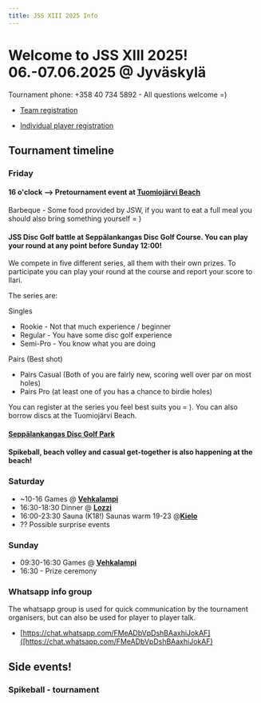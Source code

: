 ```yaml
---
title: JSS XIII 2025 Info
---
```


# Welcome to JSS XIII 2025! 06.-07.06.2025 @ Jyväskylä

Tournament phone: +358 40 734 5892 - All questions welcome =)
- [Team registration](https://forms.gle/Ay2V6mdgXro7LTTH8)

- [Individual player registration](https://forms.gle/GxmKnri1HLv1Uqau8)

## Tournament timeline


### Friday


#### 16 o'clock --> Pretournament event at <a href="https://goo.gl/maps/DFCAioRM6VsbvX8JA"><b><u>Tuomiojärvi Beach</u></b></a>


Barbeque - Some food provided by JSW, if you want to eat a full meal you should also bring something yourself = )


#### JSS Disc Golf battle at Seppälankangas Disc Golf Course. You can play your round at any point before Sunday 12:00!


We compete in five different series, all them with their own prizes. To participate you can play your round at the course and report your score to Ilari.


The series are:

Singles
- Rookie - Not that much experience / beginner
- Regular - You have some disc golf experience
- Semi-Pro - You know what you are doing

Pairs (Best shot)
- Pairs Casual (Both of you are fairly new, scoring well over par on most holes)
- Pairs Pro (at least one of you has a chance to birdie holes)

You can register at the series you feel best suits you = ). You can also borrow discs at the Tuomiojärvi Beach.

#### <a href="https://goo.gl/maps/TLdgUFpVno6wznUVA"><b><u>Seppälankangas Disc Golf Park</u></b></a>

#### Spikeball, beach volley and casual get-together is also happening at the beach!

### Saturday

- ~10-16 Games @ <a href="https://maps.app.goo.gl/oa7ayPgm8jDDCKiE8"> <b><u>Vehkalampi</u></b></a>
- 16:30-18:30 Dinner @ <a href="https://goo.gl/maps/67MNv3uasNo7pg3W8"><b><u>Lozzi</u></b></a>
- 16:00-23:30 Sauna (K18!) Saunas warm 19-23  @<a href="https://goo.gl/maps/esKUTGMBVRGrSaYv7"><b><u>Kielo</u></b></a>
- ?? Possible surprise events

### Sunday

- 09:30-16:30 Games @ <a href="https://maps.app.goo.gl/oa7ayPgm8jDDCKiE8"> <b><u>Vehkalampi</u></b></a>
- 16:30 - Prize ceremony

### Whatsapp info group

The whatsapp group is used for quick communication by the tournament organisers, but can also be used for player to player talk.
- [https://chat.whatsapp.com/FMeADbVpDshBAaxhiJokAF]([https://chat.whatsapp.com/FMeADbVpDshBAaxhiJokAF)

## Side events!

### Spikeball - tournament

<!-- JSS SPIKE BALL CHAMPIONSHIPS are back! Register as a pair on an individual player. Tournament organisers will do their best to pair up open players. Games for the tournament can be played at any point during the event and winners will be decided with a Power Ranking algorhitm.

SpikeBall™ games are not scheduled, but teams can play during the weekend (till Sun 14.00) according their ultimate game schedule.
 LINK REMOVED!
 
 Any questions regarding SpikeBall™? Ask via the group or contact Elisa (+358 400 126 971) from Kätyrit team.

<!-- <a href="https://forms.gle/wE6buhQPbQqXtu857"><b><u>Register here!</u></b></a>\
<a href="https://www.roundnet.fi/pelisaannot/"><b><u>General Spikeball rules here, more information about JSS rules later</u></b></a> -->

 <!-- ### Disc Jump!

Compete at Disc Jump at the tournament venue! Beat your friend in vertical or horizontal jump contests

Check back later for more possible side events! -->

